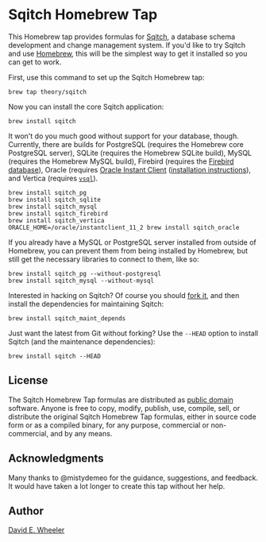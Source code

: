 Sqitch Homebrew Tap
===================

This Homebrew tap provides formulas for [Sqitch](http://sqitch.org/), a
database schema development and change management system. If you'd like to try
Sqitch and use [Homebrew](http://mxcl.github.com/homebrew/), this will be the
simplest way to get it installed so you can get to work.

First, use this command to set up the Sqitch Homebrew tap:

    brew tap theory/sqitch

Now you can install the core Sqitch application:

    brew install sqitch

It won't do you much good without support for your database, though.
Currently, there are builds for PostgreSQL (requires the Homebrew core
PostgreSQL server), SQLite (requires the Homebrew SQLite build), MySQL
(requires the Homebrew MySQL build), Firebird (requires the
[Firebird database](http://www.firebirdsql.org)), Oracle (requires
[Oracle Instant Client](http://www.oracle.com/technetwork/topics/intel-macsoft-096467.html)
([installation instructions](http://www.talkapex.com/2013/03/oracle-instant-client-on-mac-os-x.html#comment-form)),
and Vertica (requires [`vsql`](http://my.vertica.com/docs/7.1.x/HTML/index.htm#Authoring/ProgrammersGuide/vsql/Install/InstallingTheVsqlClient.htm)).

    brew install sqitch_pg
    brew install sqitch_sqlite
    brew install sqitch_mysql
    brew install sqitch_firebird
    brew install sqitch_vertica
    ORACLE_HOME=/oracle/instantclient_11_2 brew install sqitch_oracle

If you already have a MySQL or PostgreSQL server installed from outside of 
Homebrew, you can prevent them from being installed by Homebrew, but still 
get the necessary libraries to connect to them, like so:

    brew install sqitch_pg --without-postgresql
    brew install sqitch_mysql --without-mysql

Interested in hacking on Sqitch? Of course you should
[fork it](https://github.com/theory/sqitch/fork), and then install the dependencies
for maintaining Sqitch:

    brew install sqitch_maint_depends

Just want the latest from Git without forking? Use the `--HEAD` option to
install Sqitch (and the maintenance dependencies):

    brew install sqitch --HEAD

License
-------

The Sqitch Homebrew Tap formulas are distributed as
[public domain](http://en.wikipedia.org/wiki/Public_Domain) software. Anyone
is free to copy, modify, publish, use, compile, sell, or distribute the
original Sqitch Homebrew Tap formulas, either in source code form or as a
compiled binary, for any purpose, commercial or non-commercial, and by any
means.

Acknowledgments
---------------

Many thanks to @mistydemeo for the guidance, suggestions, and feedback. It
would have taken a lot longer to create this tap without her help.

Author
------

[David E. Wheeler](http://justatheory.com/)


